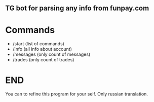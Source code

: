 ## TG bot for parsing any info from funpay.com
# Commands
- /start (list of commands)
- /info (all info about account)
- /messages (only count of messages)
- /trades (only count of trades)

# END
You can to refine this program for your self.
Only russian translation.
